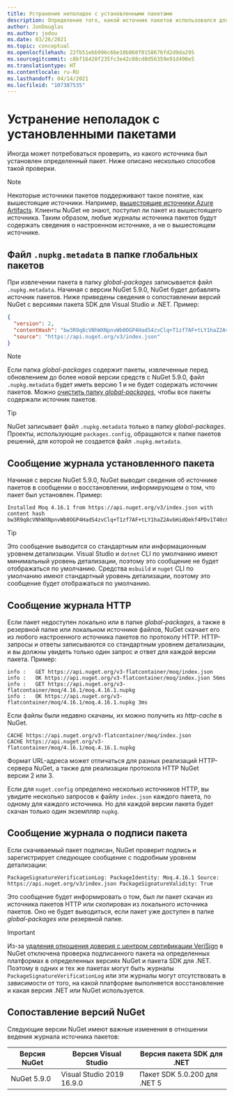 ```yaml
---
title: Устранение неполадок с установленными пакетами
description: Определение того, какой источник пакетов использовался для отдельных пакетов
author: JonDouglas
ms.author: jodou
ms.date: 03/26/2021
ms.topic: conceptual
ms.openlocfilehash: 22fb51ebb996c66e10b860f0158676fd2d9da295
ms.sourcegitcommit: c8bf16420f235fc3e42c08cd0d56359e91d490e5
ms.translationtype: HT
ms.contentlocale: ru-RU
ms.lasthandoff: 04/14/2021
ms.locfileid: "107387535"
---
```

# <a name="troubleshooting-installed-packages"></a>Устранение неполадок с установленными пакетами

Иногда может потребоваться проверить, из какого источника был установлен определенный пакет. Ниже описано несколько способов такой проверки.

> [!Note]
> Некоторые источники пакетов поддерживают такое понятие, как вышестоящие источники. Например, [вышестоящие источники Azure Artifacts](/azure/devops/artifacts/concepts/upstream-sources). Клиенты NuGet не знают, поступил ли пакет из вышестоящего источника. Таким образом, любые журналы источника пакетов будут содержать сведения о настроенном источнике, а не о вышестоящем источнике.

## <a name="nupkgmetadata-file-in-global-packages-folder"></a>Файл `.nupkg.metadata` в папке глобальных пакетов

При извлечении пакета в папку *global-packages* записывается файл `.nupkg.metadata`. Начиная с версии NuGet 5.9.0, NuGet будет добавлять источник пакетов. Ниже приведены сведения о сопоставлении версий NuGet с версиями пакета SDK для Visual Studio и .NET. Пример:

```json
{
  "version": 2,
  "contentHash": "bw3R9q8cVNhWXNpnvWb0OGP4HadS4zvClq+T1zf7AF+tLY1haZ2AvbHidQekf4PDv1T40c6brZeT/V0IBq7cEQ==",
  "source": "https://api.nuget.org/v3/index.json"
}
```

> [!Note]
> Если папка *global-packages* содержит пакеты, извлеченные перед обновлением до более новой версии средств с NuGet 5.9.0, файл `.nupkg.metadata` будет иметь версию 1 и не будет содержать источник пакетов. Можно [очистить папку *global-packages*](../consume-packages/managing-the-global-packages-and-cache-folders.md#clearing-local-folders), чтобы все пакеты содержали источник пакетов.

> [!Tip]
> NuGet записывает файл `.nupkg.metadata` только в папку *global-packages*. Проекты, использующие `packages.config`, обращаются к папке пакетов решений, для которой не создается файл `.nupkg.metadata`.

## <a name="installed-package-log-message"></a>Сообщение журнала установленного пакета

Начиная с версии NuGet 5.9.0, NuGet выводит сведения об источнике пакетов в сообщении о восстановлении, информирующем о том, что пакет был установлен. Пример:

```text
Installed Moq 4.16.1 from https://api.nuget.org/v3/index.json with content hash bw3R9q8cVNhWXNpnvWb0OGP4HadS4zvClq+T1zf7AF+tLY1haZ2AvbHidQekf4PDv1T40c6brZeT/V0IBq7cEQ==.
```

> [!Tip]
> Это сообщение выводится со стандартным или информационным уровнем детализации. Visual Studio и `dotnet` CLI по умолчанию имеют минимальный уровень детализации, поэтому это сообщение не будет отображаться по умолчанию. Средства `msbuild` и `nuget` CLI по умолчанию имеют стандартный уровень детализации, поэтому это сообщение будет отображаться по умолчанию.

## <a name="http-log-message"></a>Сообщение журнала HTTP

Если пакет недоступен локально или в папке *global-packages*, а также в резервной папке или локальном источнике файлов, NuGet скачает его из любого настроенного источника пакетов по протоколу HTTP. HTTP-запросы и ответы записываются со стандартным уровнем детализации, и вы должны увидеть только один запрос и ответ для каждой версии пакета. Пример:

```text
info :   GET https://api.nuget.org/v3-flatcontainer/moq/index.json
info :   OK https://api.nuget.org/v3-flatcontainer/moq/index.json 56ms
info :   GET https://api.nuget.org/v3-flatcontainer/moq/4.16.1/moq.4.16.1.nupkg
info :   OK https://api.nuget.org/v3-flatcontainer/moq/4.16.1/moq.4.16.1.nupkg 3ms
```

Если файлы были недавно скачаны, их можно получить из *http-cache* в NuGet.

```text
CACHE https://api.nuget.org/v3-flatcontainer/moq/index.json
CACHE https://api.nuget.org/v3-flatcontainer/moq/4.16.1/moq.4.16.1.nupkg
```

Формат URL-адреса может отличаться для разных реализаций HTTP-сервера NuGet, а также для реализации протокола HTTP NuGet версии 2 или 3.

Если для `nuget.config` определено несколько источников HTTP, вы увидите несколько запросов к файлу `index.json` каждого пакета, по одному для каждого источника. Но для каждой версии пакета будет скачан только один экземпляр `nupkg`.

## <a name="package-signature-log-message"></a>Сообщение журнала о подписи пакета

Если скачиваемый пакет подписан, NuGet проверит подпись и зарегистрирует следующее сообщение с подробным уровнем детализации:

```text
PackageSignatureVerificationLog: PackageIdentity: Moq.4.16.1 Source: https://api.nuget.org/v3/index.json PackageSignatureValidity: True
```

Это сообщение будет информировать о том, был ли пакет скачан из источника пакетов HTTP или скопирован из локального источника пакетов. Оно не будет выводиться, если пакет уже доступен в папке *global-packages* или резервной папке.

> [!Important]
> Из-за [удаления отношения доверия с центром сертификации VeriSign](https://github.com/dotnet/announcements/issues/180) в NuGet отключена проверка подписанного пакета на определенных платформах в определенных версиях NuGet и пакета SDK для .NET. Поэтому в одних и тех же пакетах могут быть журналы `PackageSignatureVerificationLog` или эти журналы могут отсутствовать в зависимости от того, на какой платформе выполняется восстановление и какая версия .NET или NuGet используется.

## <a name="nuget-version-map"></a>Сопоставление версий NuGet

Следующие версии NuGet имеют важные изменения в отношении ведения журнала источника пакетов:

|Версия NuGet|Версия Visual Studio|Версия пакета SDK для .NET|
|---|---|---|
|NuGet 5.9.0|Visual Studio 2019 16.9.0|Пакет SDK 5.0.200 для .NET 5|
